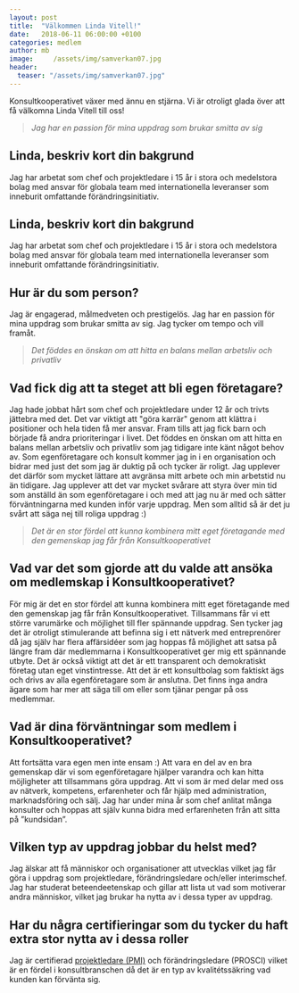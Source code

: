 ```yaml
---
layout: post
title:  "Välkommen Linda Vitell!"
date:   2018-06-11 06:00:00 +0100
categories: medlem
author: mb
image:     /assets/img/samverkan07.jpg
header:
  teaser: "/assets/img/samverkan07.jpg"
---
```

Konsultkooperativet växer med ännu en stjärna. Vi är otroligt glada över att få välkomna Linda Vitell till oss!

> *Jag har en passion för mina uppdrag som brukar smitta av sig*

## Linda, beskriv kort din bakgrund
Jag har arbetat som chef och projektledare i 15 år i stora och medelstora bolag med ansvar för globala team med internationella leveranser som inneburit omfattande förändringsinitiativ.

## Linda, beskriv kort din bakgrund

Jag har arbetat som chef och projektledare i 15 år i stora och medelstora bolag med ansvar för globala team med internationella leveranser som inneburit omfattande förändringsinitiativ.

## Hur är du som person?

Jag är engagerad, målmedveten och prestigelös. Jag har en passion för mina uppdrag som brukar smitta av sig. Jag tycker om tempo och vill framåt.

> *Det föddes en önskan om att hitta en balans mellan arbetsliv och privatliv*

## Vad fick dig att ta steget att bli egen företagare?

Jag hade jobbat hårt som chef och projektledare under 12 år och trivts jättebra med det. Det var viktigt att "göra karrär" genom att klättra i positioner och hela tiden få mer ansvar. Fram tills att jag fick barn och började få andra prioriteringar i livet. Det föddes en önskan om att hitta en balans mellan arbetsliv och privatliv som jag tidigare inte känt något behov av. Som egenföretagare och konsult kommer jag in i en organisation och bidrar med just det som jag är duktig på och tycker är roligt. Jag upplever det därför som mycket lättare att avgränsa mitt arbete och min arbetstid nu än tidigare. Jag upplever att det var mycket svårare att styra över min tid som anställd än som egenföretagare i och med att jag nu är med och sätter förväntningarna med kunden inför varje uppdrag. Men som alltid så är det ju svårt att säga nej till roliga uppdrag :) 

> *Det är en stor fördel att kunna kombinera mitt eget företagande med den gemenskap jag får från Konsultkooperativet*

## Vad var det som gjorde att du valde att ansöka om medlemskap i Konsultkooperativet?

För mig är det en stor fördel att kunna kombinera mitt eget företagande med den gemenskap jag får från Konsultkooperativet. Tillsammans får vi ett större varumärke och möjlighet till fler spännande uppdrag. Sen tycker jag det är otroligt stimulerande att befinna sig i ett nätverk med entreprenörer då jag själv har flera affärsidéer som jag hoppas få möjlighet att satsa på längre fram där medlemmarna i Konsultkooperativet ger mig ett spännande utbyte. Det är också viktigt att det är ett transparent och demokratiskt företag utan eget vinstintresse. Att det är ett konsultbolag som faktiskt ägs och drivs av alla egenföretagare som är anslutna. Det finns inga andra ägare som har mer att säga till om eller som tjänar pengar på oss medlemmar.

## Vad är dina förväntningar som medlem i Konsultkooperativet?

Att fortsätta vara egen men inte ensam :) Att vara en del av en bra gemenskap där vi som egenföretagare hjälper varandra och kan hitta möjligheter att tillsammans göra uppdrag. Att vi som är med delar med oss av nätverk, kompetens, erfarenheter och får hjälp med administration, marknadsföring och sälj. Jag har under mina år som chef anlitat många konsulter och hoppas att själv kunna bidra med erfarenheten från att sitta på ”kundsidan”.

## Vilken typ av uppdrag jobbar du helst med?

Jag älskar att få människor och organisationer att utvecklas vilket jag får göra i uppdrag som projektledare, förändringsledare och/eller interimschef. Jag har studerat beteendeetenskap och gillar att lista ut vad som motiverar andra människor, vilket jag brukar ha nytta av i dessa typer av uppdrag.

## Har du några certifieringar som du tycker du haft extra stor nytta av i dessa roller

Jag är certifierad [projektledare (PMI)](/tag/pmp) och förändringsledare (PROSCI) vilket är en fördel i konsultbranschen då det är en typ av kvalitétssäkring vad kunden kan förvänta sig.
